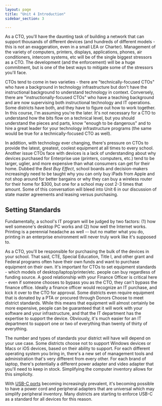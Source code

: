 ```yaml
---
layout: page
title: "Unit 4 Introduction"
sidebar_section: 3

---
```

As a CTO, you'll have the daunting task of building a network that can support thousands of different devices (and hundreds of different models - this is not an exaggeration, even in a small LEA or Charter). Management of the variety of computers, printers, displays, applications, phones, air conditioners, intercom systems, etc will be of the single biggest stressors as a CTO. The development (and the enforcement) will be a huge commitment, but is one of the best ways to mitigate some of the stressors you'll face. 

CTOs tend to come in two varieties - there are "technically-focused CTOs" who have a background in technology infrastructure but don't have the instructional background to understand technology in context. Conversely, there are "instructionally-focused CTOs" who have a teaching background and are now supervising both instructional technology and IT operations. Some districts have both, and they have to figure out how to work together. In this course, I'm assuming you're the later. It's not necessary for a CTO to understand how the bits flow on a technical level, but you should understand the pieces and parts, know "enough to be dangerous" and to hire a great leader for your technology infrastructure programs (the same would be true for a technically-focused CTO as well).

In addition, with technology ever changing, there's pressure on CTOs to provide the latest, greatest, coolest equipment at all times to every school. Another issue CTOs face with devices is a lack of understanding about why devices purchased for Enterprise use (printers, computers, etc.) tend to be larger, uglier, and more expensive than what consumers can get for their home. Dubbed the _Best Buy Effect_, school boards and decision-makers increasingly need to be taught why you can only buy iPads from Apple and not shop around for better bargains or why they can buy a wireless router for their home for $300, but one for a school may cost 2-3 times that amount. Some of this conversation will bleed into Unit 6 in our discussion of state master agreements and leasing versus purchasing.

## Setting Standards
Fundamentally, a school's IT program will be judged by two factors: (1) how well someone's desktop PC works and (2) how well the Internet works. Printing is a perennial headache as well -- but no matter what you do, printing in an enterprise environment will never truly work like it's supposed to.

As a CTO, you'll be responsible for purchasing the bulk of the devices in your school.  That said, CTE, Special Education, Title I, and other grant and Federal programs often have their own funds and want to  purchase equipment on their own. It's important for CTOs to set equipment standards - which models of desktop/laptop/printer/etc. people can buy regardless of funding source. A good relationship with your Finance Officer is critical here - even if someone chooses to bypass you as the CTO, they can't bypass the finance office. Ideally a finance officer would recognize an IT purchase, and kick it over to the CTO for approval. Some districts even require equipment that is donated by a PTA or procured through Donors Choose to meet district standards. While this means that equipment will almost certainly be more expensive, people can be guaranteed that it will work with your software and your infrastructure, and that the IT department has the expertise to support the device. Obviously, it's much easier for an IT department to support one or two of everything than twenty of thirty of everything. 

The number and types of standards your district will have will depend on your use case. Some districts choose not to support Windows devices or Macs or iOS devices, based on their ability to support. For each different operating system you bring in, there's a new set of management tools and administration that's very different from every other. For each brand of laptop, there's potentially a different power adapter and video adapter that you'll need to keep in stock. Simplifying the computer inventory allows for this simplicity. 

With [USB-C ports][1] becoming increasingly prevalent, it's becoming possible to have a power cord and peripheral adapters that are universal which may simplify peripheral inventory. Many districts are starting to enforce USB-C as a standard for all devices for this reason.

[1]:	https://www.pcmag.com/how-to/what-is-usb-c-an-explainer
